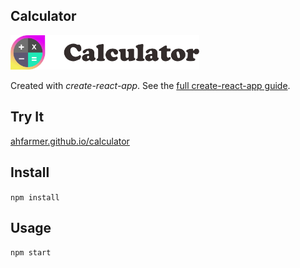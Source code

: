 Calculator
---
<img src="Logotype primary.png" width="60%" height="60%" />

Created with *create-react-app*. See the [full create-react-app guide](https://github.com/facebookincubator/create-react-app/blob/master/packages/react-scripts/template/README.md).



Try It
---
[ahfarmer.github.io/calculator](https://ahfarmer.github.io/calculator/)


Install
---

`npm install`



Usage
---

`npm start`
